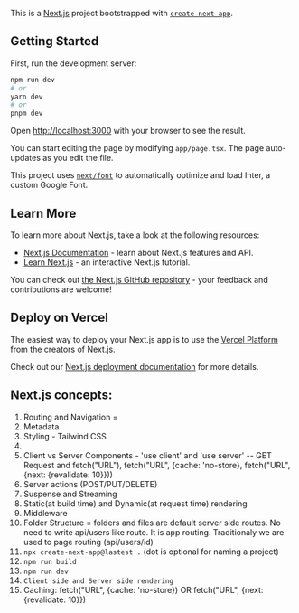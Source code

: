 This is a [Next.js](https://nextjs.org/) project bootstrapped with [`create-next-app`](https://github.com/vercel/next.js/tree/canary/packages/create-next-app).

## Getting Started

First, run the development server:

```bash
npm run dev
# or
yarn dev
# or
pnpm dev
```

Open [http://localhost:3000](http://localhost:3000) with your browser to see the result.

You can start editing the page by modifying `app/page.tsx`. The page auto-updates as you edit the file.

This project uses [`next/font`](https://nextjs.org/docs/basic-features/font-optimization) to automatically optimize and load Inter, a custom Google Font.

## Learn More

To learn more about Next.js, take a look at the following resources:

- [Next.js Documentation](https://nextjs.org/docs) - learn about Next.js features and API.
- [Learn Next.js](https://nextjs.org/learn) - an interactive Next.js tutorial.

You can check out [the Next.js GitHub repository](https://github.com/vercel/next.js/) - your feedback and contributions are welcome!

## Deploy on Vercel

The easiest way to deploy your Next.js app is to use the [Vercel Platform](https://vercel.com/new?utm_medium=default-template&filter=next.js&utm_source=create-next-app&utm_campaign=create-next-app-readme) from the creators of Next.js.

Check out our [Next.js deployment documentation](https://nextjs.org/docs/deployment) for more details.

## Next.js concepts:
1. Routing and Navigation = <Link />
2. Metadata
3. Styling - Tailwind CSS
4. <Image />
5. Client vs Server Components - 'use client' and 'use server'
    -- GET Request and fetch("URL"), fetch("URL", {cache: 'no-store}, fetch("URL", {next: {revalidate: 10}}))
6. Server actions (POST/PUT/DELETE)
7. Suspense and Streaming
8. Static(at build time) and Dynamic(at request time) rendering
9. Middleware
10. Folder Structure = folders and files are default server side routes. No need to write api/users like route. It is app routing. Traditionaly we are used to page routing (api/users/id)
11. ``npx create-next-app@lastest .`` (dot is optional for naming a project)
12. ``npm run build``
13. ``npm run dev``
14. ``Client side and Server side rendering``
15. Caching: fetch("URL", {cache: 'no-store}) OR fetch("URL", {next: {revalidate: 10}})
